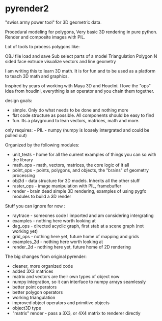 # pyrender2

"swiss army power tool" for 3D geometric data. 

Procedural modeling for polygons, 
Very basic 3D rendering in pure python.
Render and composite images with PIL. 


Lot of tools to process polygons like:

OBJ file load and save 
Sub select parts of a model 
Triangulation 
Polygon N sided face extrude 
visualize vectors and line geometry 




I am writing this to learn 3D math. It is for fun and to be used
as a platform to teach 3D math and graphics. 

Inspired by years of working with Maya 3D and Houdini. 
I love the "ops" idea from houdini, everything is an operator and
you chain them together.



design goals:
   - simple. Only do what needs to be done and nothing more
   - flat code structure as possible. All components should be easy to find 
   - fun. Its a playground to lean vectors, matrices, math and more. 


only requires:
    - PIL 
    - numpy (numpy is loosely intergrated and could be pulled out)


   Organized by the following modules:
   -  unit_tests  - home for all the current examples of things you can so with the library
   -  math_ops    - math, vectors, matrices, the core logic of it all  
   -  point_ops   - points, polygons, and objects, the "brains" of geometry processing
   -  obj3d       - data structure for 3D models. Inherits all the other stuff  
   -  raster_ops  - image manipulation with PIL, framebuffer  
   -  render      - brain dead simple 3D rendering, examples of using pygfx modules to build a 3D render  

   Stuff you can ignore for now :
   -  raytrace    - someones code I imported and am considering intergrating 
   -  examples    - nothing here worth looking at 
   -  dag_ops     - directed acyclic graph, first stab at a scene graph (not working yet)
   -  grid_ops    - nothing here yet, future home of mapping and grids 
   -  examples_2d - nothing here worth looking at  
   -  render_2d   - nothing here yet, future home of 2D rendering 


The big changes from original pyrender:

  - cleaner, more organized code 
  - added 3X3 matrices 
  - matrix and vectors are their own types of object now
  - numpy integration, so it can interface to numpy arrays seamlessly 
  - better point operators 
  - better polygon operators 
  - working triangulation
  - improved object operators and primitive objects
  - object3D type 
  - "matrix" render - pass a 3X3, or 4X4 matrix to renderer directly 









